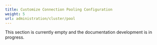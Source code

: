 ```yaml
---
title: Customize Connection Pooling Configuration
weight: 5
url: administration/cluster/pool
---
```


This section is currently empty and the documentation development is in progress.